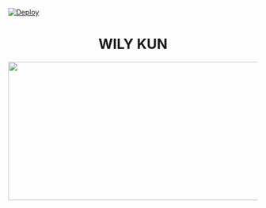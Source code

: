 [![Deploy](https://www.herokucdn.com/deploy/button.svg)](https://heroku.com/deploy?template=https://github.com/botreaction/HEROKU_ZYKO_MD_V12)

<h1 align="center">WILY KUN<br></h1>
<p align="center">
<img src="https://i.ibb.co/cLtCXVm/cheemspic.jpg" width="540" height="280" />
</p>
